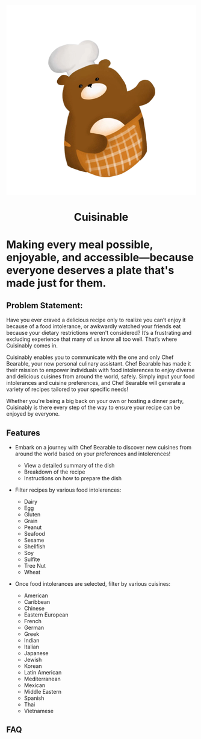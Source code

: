 <p align="center">

![alt text](public/images/bear-chef.png)

<h1 align="center">
Cuisinable
</h1>

<h1 alsign="center">
Making every meal possible, enjoyable, and accessible—because everyone deserves a plate that's made just for them.
</h1>

</p>

## Problem Statement:

Have you ever craved a delicious recipe only to realize you can’t enjoy it because of a food intolerance, or awkwardly watched your friends eat because your dietary restrictions weren't considered? It’s a frustrating and excluding experience that many of us know all too well. That’s where Cuisinably comes in.

Cuisinably enables you to communicate with the one and only Chef Bearable, your new personal culinary assistant. Chef Bearable has made it their mission to empower individuals with food intolerences to enjoy diverse and delicious cuisines from around the world, safely. Simply input your food intolerances and cuisine preferences, and Chef Bearable will generate a variety of recipes tailored to your specific needs! 

Whether you're being a big back on your own or hosting a dinner party, Cuisinably is there every step of the way to ensure your recipe can be enjoyed by everyone. 

## Features
* Embark on a journey with Chef Bearable to discover new cuisines from around the world based on your preferences and intolerences!
  * View a detailed summary of the dish
  * Breakdown of the recipe
  * Instructions on how to prepare the dish
    
* Filter recipes by various food intolerences:
  * Dairy
  * Egg
  * Gluten
  * Grain
  * Peanut
  * Seafood
  * Sesame
  * Shellfish
  * Soy
  * Sulfite
  * Tree Nut
  * Wheat

* Once food intolerances are selected, filter by various cuisines:
  * American
  * Caribbean
  * Chinese
  * Eastern European
  * French
  * German
  * Greek
  * Indian
  * Italian
  * Japanese
  * Jewish
  * Korean
  * Latin American
  * Mediterranean
  * Mexican
  * Middle Eastern
  * Spanish
  * Thai
  * Vietnamese
 


## FAQ


